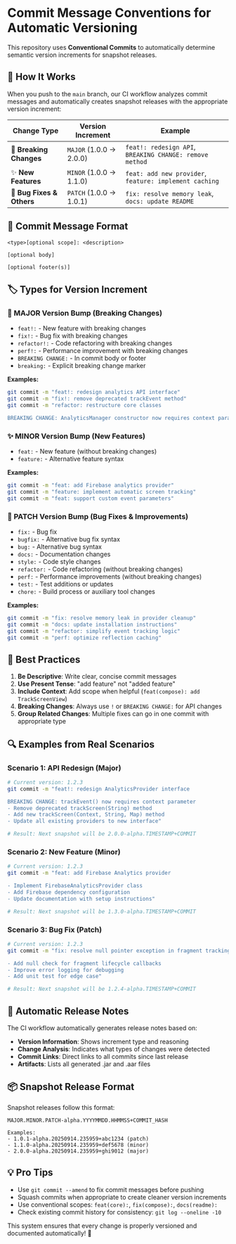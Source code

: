 # Commit Message Conventions for Automatic Versioning

This repository uses **Conventional Commits** to automatically determine semantic version increments for snapshot releases.

## 🚀 How It Works

When you push to the `main` branch, our CI workflow analyzes commit messages and automatically creates snapshot releases with the appropriate version increment:

| Change Type | Version Increment | Example |
|-------------|-------------------|---------|
| 🚨 **Breaking Changes** | `MAJOR` (1.0.0 → 2.0.0) | `feat!: redesign API`, `BREAKING CHANGE: remove method` |
| ✨ **New Features** | `MINOR` (1.0.0 → 1.1.0) | `feat: add new provider`, `feature: implement caching` |
| 🐛 **Bug Fixes & Others** | `PATCH` (1.0.0 → 1.0.1) | `fix: resolve memory leak`, `docs: update README` |

## 📝 Commit Message Format

```
<type>[optional scope]: <description>

[optional body]

[optional footer(s)]
```

## 🏷️ Types for Version Increment

### 🚨 MAJOR Version Bump (Breaking Changes)
- `feat!:` - New feature with breaking changes
- `fix!:` - Bug fix with breaking changes
- `refactor!:` - Code refactoring with breaking changes
- `perf!:` - Performance improvement with breaking changes
- `BREAKING CHANGE:` - In commit body or footer
- `breaking:` - Explicit breaking change marker

**Examples:**
```bash
git commit -m "feat!: redesign analytics API interface"
git commit -m "fix!: remove deprecated trackEvent method"
git commit -m "refactor: restructure core classes

BREAKING CHANGE: AnalyticsManager constructor now requires context parameter"
```

### ✨ MINOR Version Bump (New Features)
- `feat:` - New feature (without breaking changes)
- `feature:` - Alternative feature syntax

**Examples:**
```bash
git commit -m "feat: add Firebase analytics provider"
git commit -m "feature: implement automatic screen tracking"
git commit -m "feat: support custom event parameters"
```

### 🐛 PATCH Version Bump (Bug Fixes & Improvements)
- `fix:` - Bug fix
- `bugfix:` - Alternative bug fix syntax
- `bug:` - Alternative bug syntax
- `docs:` - Documentation changes
- `style:` - Code style changes
- `refactor:` - Code refactoring (without breaking changes)
- `perf:` - Performance improvements (without breaking changes)
- `test:` - Test additions or updates
- `chore:` - Build process or auxiliary tool changes

**Examples:**
```bash
git commit -m "fix: resolve memory leak in provider cleanup"
git commit -m "docs: update installation instructions"
git commit -m "refactor: simplify event tracking logic"
git commit -m "perf: optimize reflection caching"
```

## 🎯 Best Practices

1. **Be Descriptive**: Write clear, concise commit messages
2. **Use Present Tense**: "add feature" not "added feature"
3. **Include Context**: Add scope when helpful (`feat(compose): add TrackScreenView`)
4. **Breaking Changes**: Always use `!` or `BREAKING CHANGE:` for API changes
5. **Group Related Changes**: Multiple fixes can go in one commit with appropriate type

## 🔍 Examples from Real Scenarios

### Scenario 1: API Redesign (Major)
```bash
# Current version: 1.2.3
git commit -m "feat!: redesign AnalyticsProvider interface

BREAKING CHANGE: trackEvent() now requires context parameter
- Remove deprecated trackScreen(String) method
- Add new trackScreen(Context, String, Map) method
- Update all existing providers to new interface"

# Result: Next snapshot will be 2.0.0-alpha.TIMESTAMP+COMMIT
```

### Scenario 2: New Feature (Minor)
```bash
# Current version: 1.2.3
git commit -m "feat: add Firebase Analytics provider

- Implement FirebaseAnalyticsProvider class
- Add Firebase dependency configuration
- Update documentation with setup instructions"

# Result: Next snapshot will be 1.3.0-alpha.TIMESTAMP+COMMIT
```

### Scenario 3: Bug Fix (Patch)
```bash
# Current version: 1.2.3
git commit -m "fix: resolve null pointer exception in fragment tracking

- Add null check for fragment lifecycle callbacks
- Improve error logging for debugging
- Add unit test for edge case"

# Result: Next snapshot will be 1.2.4-alpha.TIMESTAMP+COMMIT
```

## 🤖 Automatic Release Notes

The CI workflow automatically generates release notes based on:
- **Version Information**: Shows increment type and reasoning
- **Change Analysis**: Indicates what types of changes were detected
- **Commit Links**: Direct links to all commits since last release
- **Artifacts**: Lists all generated .jar and .aar files

## 📦 Snapshot Release Format

Snapshot releases follow this format:
```
MAJOR.MINOR.PATCH-alpha.YYYYMMDD.HHMMSS+COMMIT_HASH

Examples:
- 1.0.1-alpha.20250914.235959+abc1234 (patch)
- 1.1.0-alpha.20250914.235959+def5678 (minor)
- 2.0.0-alpha.20250914.235959+ghi9012 (major)
```

## 💡 Pro Tips

- Use `git commit --amend` to fix commit messages before pushing
- Squash commits when appropriate to create cleaner version increments
- Use conventional scopes: `feat(core):`, `fix(compose):`, `docs(readme):`
- Check existing commit history for consistency: `git log --oneline -10`

This system ensures that every change is properly versioned and documented automatically! 🚀